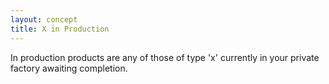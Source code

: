 ```yaml
---
layout: concept
title: X in Production
---
```


In production products are any of those of type 'x' currently in your private factory awaiting completion.
